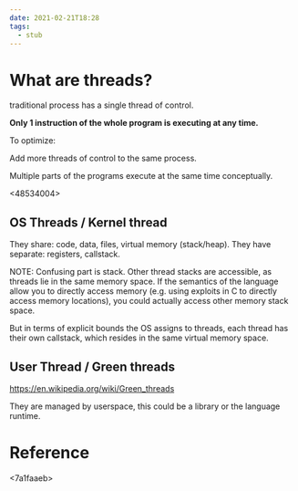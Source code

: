```yaml
---
date: 2021-02-21T18:28
tags: 
  - stub
---
```


# What are threads?

traditional process has a single thread of control. 

**Only 1 instruction of the whole program is executing at any time.**

To optimize:

Add more threads of control to the same process.

Multiple parts of the programs execute at the same time conceptually.

<48534004>

## OS Threads / Kernel thread

They share: code, data, files, virtual memory (stack/heap).
They have separate: registers, callstack.

NOTE: Confusing part is stack. Other thread stacks are accessible, as threads lie in the same memory space.
If the semantics of the language allow you to directly access memory 
(e.g. using exploits in C to directly access memory locations),
you could actually access other memory stack space.

But in terms of explicit bounds the OS assigns to threads, each thread has their own callstack, which resides in the same virtual memory space.

## User Thread / Green threads

https://en.wikipedia.org/wiki/Green_threads

They are managed by userspace, this could be a library or the language runtime.



# Reference

<7a1faaeb>
